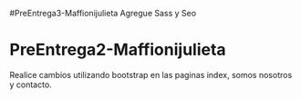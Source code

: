 #PreEntrega3-Maffionijulieta 
Agregue Sass y Seo


# PreEntrega2-Maffionijulieta

Realice cambios utilizando bootstrap en las paginas index, somos nosotros y contacto.
